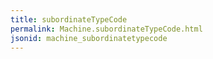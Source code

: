 ```yaml
---
title: subordinateTypeCode
permalink: Machine.subordinateTypeCode.html
jsonid: machine_subordinatetypecode
---
```

